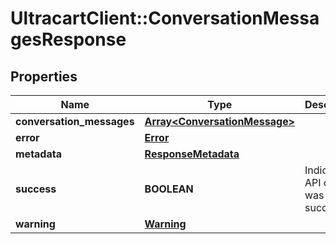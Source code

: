 # UltracartClient::ConversationMessagesResponse

## Properties
Name | Type | Description | Notes
------------ | ------------- | ------------- | -------------
**conversation_messages** | [**Array&lt;ConversationMessage&gt;**](ConversationMessage.md) |  | [optional] 
**error** | [**Error**](Error.md) |  | [optional] 
**metadata** | [**ResponseMetadata**](ResponseMetadata.md) |  | [optional] 
**success** | **BOOLEAN** | Indicates if API call was successful | [optional] 
**warning** | [**Warning**](Warning.md) |  | [optional] 



